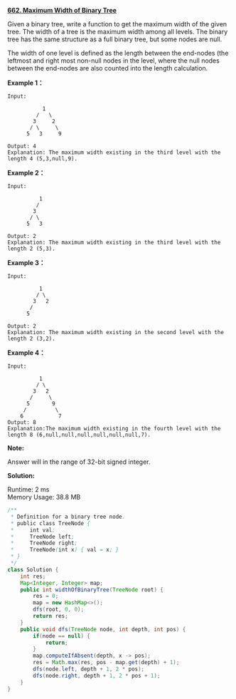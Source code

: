 **[662. Maximum Width of Binary Tree](https://leetcode.com/problems/maximum-width-of-binary-tree/)**

Given a binary tree, write a function to get the maximum width of the given tree. The width of a tree is the maximum width among all levels. The binary tree has the same structure as a full binary tree, but some nodes are null.

The width of one level is defined as the length between the end-nodes (the leftmost and right most non-null nodes in the level, where the null nodes between the end-nodes are also counted into the length calculation.

**Example 1：**

```
Input: 

           1
         /   \
        3     2
       / \     \  
      5   3     9 

Output: 4
Explanation: The maximum width existing in the third level with the length 4 (5,3,null,9).

```

**Example 2：**

```
Input: 

          1
         /  
        3    
       / \       
      5   3     

Output: 2
Explanation: The maximum width existing in the third level with the length 2 (5,3).

```

**Example 3：**

```
Input: 

          1
         / \
        3   2 
       /        
      5      

Output: 2
Explanation: The maximum width existing in the second level with the length 2 (3,2).

```

**Example 4：**

```
Input: 

          1
         / \
        3   2
       /     \  
      5       9 
     /         \
    6           7
Output: 8
Explanation:The maximum width existing in the fourth level with the length 8 (6,null,null,null,null,null,null,7).

```


**Note:**

Answer will in the range of 32-bit signed integer.

**Solution:**

Runtime: 2 ms<br/>
Memory Usage: 38.8 MB

```java
/**
 * Definition for a binary tree node.
 * public class TreeNode {
 *     int val;
 *     TreeNode left;
 *     TreeNode right;
 *     TreeNode(int x) { val = x; }
 * }
 */
class Solution {
    int res;
    Map<Integer, Integer> map;
    public int widthOfBinaryTree(TreeNode root) {
        res = 0;
        map = new HashMap<>();
        dfs(root, 0, 0);
        return res;
    }
    public void dfs(TreeNode node, int depth, int pos) {
        if(node == null) {
            return;
        }
        map.computeIfAbsent(depth, x -> pos);
        res = Math.max(res, pos - map.get(depth) + 1);
        dfs(node.left, depth + 1, 2 * pos);
        dfs(node.right, depth + 1, 2 * pos + 1);
    }
}

```


